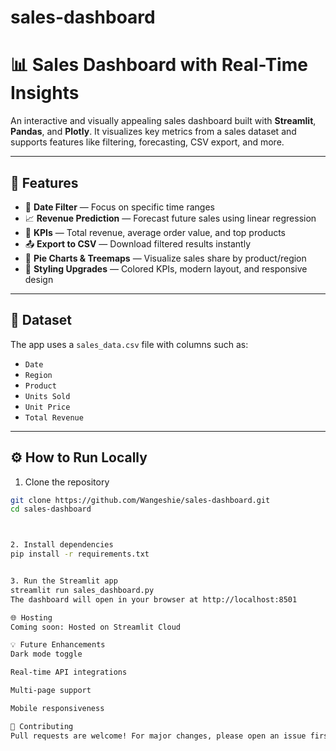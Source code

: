 # sales-dashboard
# 📊 Sales Dashboard with Real-Time Insights

An interactive and visually appealing sales dashboard built with **Streamlit**, **Pandas**, and **Plotly**. It visualizes key metrics from a sales dataset and supports features like filtering, forecasting, CSV export, and more.

---

## 🚀 Features

- 📅 **Date Filter** — Focus on specific time ranges  
- 📈 **Revenue Prediction** — Forecast future sales using linear regression  
- 🧮 **KPIs** — Total revenue, average order value, and top products  
- 📤 **Export to CSV** — Download filtered results instantly  
- 🧩 **Pie Charts & Treemaps** — Visualize sales share by product/region  
- 🎨 **Styling Upgrades** — Colored KPIs, modern layout, and responsive design

---

## 📂 Dataset

The app uses a `sales_data.csv` file with columns such as:

- `Date`  
- `Region`  
- `Product`  
- `Units Sold`  
- `Unit Price`  
- `Total Revenue`

---

## ⚙️ How to Run Locally

1. Clone the repository  
```bash
git clone https://github.com/Wangeshie/sales-dashboard.git
cd sales-dashboard



2. Install dependencies
pip install -r requirements.txt


3. Run the Streamlit app
streamlit run sales_dashboard.py
The dashboard will open in your browser at http://localhost:8501

🌐 Hosting
Coming soon: Hosted on Streamlit Cloud

💡 Future Enhancements
Dark mode toggle

Real-time API integrations

Multi-page support

Mobile responsiveness

🤝 Contributing
Pull requests are welcome! For major changes, please open an issue first.
